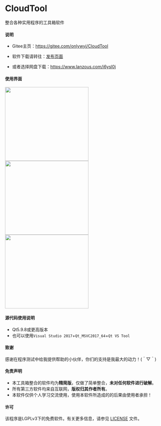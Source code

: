 # CloudTool

整合各种实用程序的工具箱软件

#### 说明

 * Gitee主页：https://gitee.com/onlywyj/CloudTool

 * 软件下载请转往：[发布页面](https://github.com/onlywyj/CloudTool/releases)

 * 或者选择网盘下载：https://www.lanzous.com/i6ysl0j

#### 使用界面

<img width="276" height="244" src="https://github.com/onlywyj/CloudTool/blob/master/README_image/CloudTool.png"/>   <img width="276" height="244" src="https://github.com/onlywyj/CloudTool/blob/master/README_image/CloudTool2.png"/>   <img width="276" height="244" src="https://github.com/onlywyj/CloudTool/blob/master/README_image/CloudTool3.png"/>

#### 源代码使用说明

 * Qt5.9.8或更高版本
 * 也可以使用`Visual Studio 2017`+`Qt_MSVC2017_64`+`Qt VS Tool`
 
#### 致谢

感谢在程序测试中给我提供帮助的小伙伴，你们的支持是我最大的动力！(＾▽＾)

#### 免责声明

  * 本工具箱整合的软件均为**精简版**，仅做了简单整合，**未对任何软件进行破解**。
  * 所有第三方软件均来自互联网，**版权归其作者所有**。
  * 本软件仅供个人学习交流使用，使用本软件所造成的的后果由使用者承担！

#### 许可

该程序是LGPLv3下的免费软件。有关更多信息，请参见 [LICENSE](https://github.com/onlywyj/CloudTool/blob/master/LICENSE) 文件。
